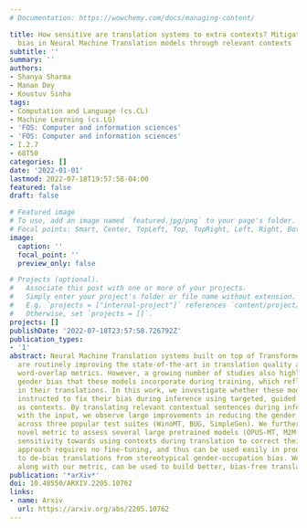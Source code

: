 ```yaml
---
# Documentation: https://wowchemy.com/docs/managing-content/

title: How sensitive are translation systems to extra contexts? Mitigating gender
  bias in Neural Machine Translation models through relevant contexts
subtitle: ''
summary: ''
authors:
- Shanya Sharma
- Manan Dey
- Koustuv Sinha
tags:
- Computation and Language (cs.CL)
- Machine Learning (cs.LG)
- 'FOS: Computer and information sciences'
- 'FOS: Computer and information sciences'
- I.2.7
- 68T50
categories: []
date: '2022-01-01'
lastmod: 2022-07-18T19:57:58-04:00
featured: false
draft: false

# Featured image
# To use, add an image named `featured.jpg/png` to your page's folder.
# Focal points: Smart, Center, TopLeft, Top, TopRight, Left, Right, BottomLeft, Bottom, BottomRight.
image:
  caption: ''
  focal_point: ''
  preview_only: false

# Projects (optional).
#   Associate this post with one or more of your projects.
#   Simply enter your project's folder or file name without extension.
#   E.g. `projects = ["internal-project"]` references `content/project/deep-learning/index.md`.
#   Otherwise, set `projects = []`.
projects: []
publishDate: '2022-07-18T23:57:58.726792Z'
publication_types:
- '1'
abstract: Neural Machine Translation systems built on top of Transformer-based architectures
  are routinely improving the state-of-the-art in translation quality according to
  word-overlap metrics. However, a growing number of studies also highlight the inherent
  gender bias that these models incorporate during training, which reflects poorly
  in their translations. In this work, we investigate whether these models can be
  instructed to fix their bias during inference using targeted, guided instructions
  as contexts. By translating relevant contextual sentences during inference along
  with the input, we observe large improvements in reducing the gender bias in translations,
  across three popular test suites (WinoMT, BUG, SimpleGen). We further propose a
  novel metric to assess several large pretrained models (OPUS-MT, M2M-100) on their
  sensitivity towards using contexts during translation to correct their biases. Our
  approach requires no fine-tuning, and thus can be used easily in production systems
  to de-bias translations from stereotypical gender-occupation bias. We hope our method,
  along with our metric, can be used to build better, bias-free translation systems.
publication: '*arXiv*'
doi: 10.48550/ARXIV.2205.10762
links:
- name: Arxiv
  url: https://arxiv.org/abs/2205.10762
---
```

